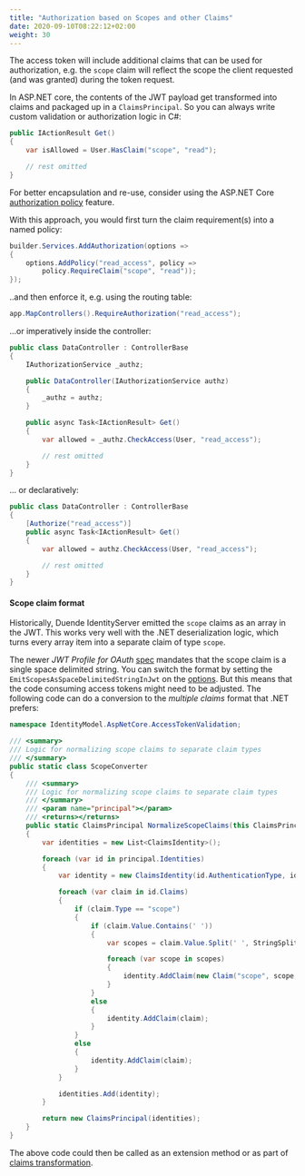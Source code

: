 ```yaml
---
title: "Authorization based on Scopes and other Claims"
date: 2020-09-10T08:22:12+02:00
weight: 30
---
```


The access token will include additional claims that can be used for authorization, e.g. the `scope` claim will reflect the scope the client requested (and was granted) during the token request.

In ASP.NET core, the contents of the JWT payload get transformed into claims and packaged up in a `ClaimsPrincipal`. So you can always write custom validation or authorization logic in C#:

```cs
public IActionResult Get()
{
    var isAllowed = User.HasClaim("scope", "read");

    // rest omitted
}
```

For better encapsulation and re-use, consider using the ASP.NET Core [authorization policy](https://docs.microsoft.com/en-us/aspnet/core/security/authorization/policies) feature.

With this approach, you would first turn the claim requirement(s) into a named policy:

```cs
builder.Services.AddAuthorization(options =>
{
    options.AddPolicy("read_access", policy =>
        policy.RequireClaim("scope", "read"));
});
```

..and then enforce it, e.g. using the routing table:

```cs
app.MapControllers().RequireAuthorization("read_access");
```

...or imperatively inside the controller:

```cs
public class DataController : ControllerBase
{
    IAuthorizationService _authz;

    public DataController(IAuthorizationService authz)
    {
        _authz = authz;
    }

    public async Task<IActionResult> Get()
    {
        var allowed = _authz.CheckAccess(User, "read_access");

        // rest omitted
    }
}
```

... or declaratively:

```cs
public class DataController : ControllerBase
{
    [Authorize("read_access")]
    public async Task<IActionResult> Get()
    {
        var allowed = authz.CheckAccess(User, "read_access");

        // rest omitted
    }
}
```

#### Scope claim format

Historically, Duende IdentityServer emitted the `scope` claims as an array in the JWT. This works very well with the .NET deserialization logic, which turns every array item into a separate claim of type `scope`.

The newer *JWT Profile for OAuth* [spec](/identityserver/v7/overview/specs) mandates that the scope claim is a single space delimited string. You can switch the format by setting the `EmitScopesAsSpaceDelimitedStringInJwt` on the [options](/identityserver/v7/reference/options). But this means that the code consuming access tokens might need to be adjusted. The following code can do a conversion to the *multiple claims* format that .NET prefers:

```cs
namespace IdentityModel.AspNetCore.AccessTokenValidation;

/// <summary>
/// Logic for normalizing scope claims to separate claim types
/// </summary>
public static class ScopeConverter
{
    /// <summary>
    /// Logic for normalizing scope claims to separate claim types
    /// </summary>
    /// <param name="principal"></param>
    /// <returns></returns>
    public static ClaimsPrincipal NormalizeScopeClaims(this ClaimsPrincipal principal)
    {
        var identities = new List<ClaimsIdentity>();

        foreach (var id in principal.Identities)
        {
            var identity = new ClaimsIdentity(id.AuthenticationType, id.NameClaimType, id.RoleClaimType);

            foreach (var claim in id.Claims)
            {
                if (claim.Type == "scope")
                {
                    if (claim.Value.Contains(' '))
                    {
                        var scopes = claim.Value.Split(' ', StringSplitOptions.RemoveEmptyEntries);

                        foreach (var scope in scopes)
                        {
                            identity.AddClaim(new Claim("scope", scope, claim.ValueType, claim.Issuer));
                        }
                    }
                    else
                    {
                        identity.AddClaim(claim);
                    }
                }
                else
                {
                    identity.AddClaim(claim);
                }
            }

            identities.Add(identity);
        }

        return new ClaimsPrincipal(identities);
    }
}
```

The above code could then be called as an extension method or as part of [claims transformation](https://docs.microsoft.com/en-us/dotnet/api/microsoft.aspnetcore.authentication.iclaimstransformation).
